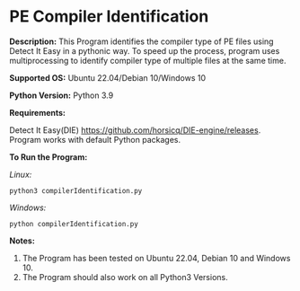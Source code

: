 # PE Compiler Identification

**Description:** This Program identifies the compiler type of PE files using Detect It Easy in a pythonic way. To speed up the process, program uses multiprocessing to identify compiler type of multiple files at the same time.

**Supported OS:** Ubuntu 22.04/Debian 10/Windows 10

**Python Version:** Python 3.9

**Requirements:**

Detect It Easy(DIE) <https://github.com/horsicq/DIE-engine/releases>.
Program works with default Python packages.

**To Run the Program:**

*Linux:*

```shell
python3 compilerIdentification.py
```

*Windows:*

```shell
python compilerIdentification.py
```

**Notes:**  

1. The Program has been tested on Ubuntu 22.04, Debian 10 and Windows 10.
2. The Program should also work on all Python3 Versions.
